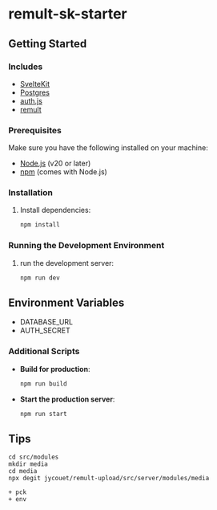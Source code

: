 # remult-sk-starter

## Getting Started

### Includes

- [SvelteKit](https://kit.svelte.dev/)
- [Postgres](https://www.postgresql.org/)
- [auth.js](https://authjs.dev)
- [remult](https://remult.dev)

### Prerequisites

Make sure you have the following installed on your machine:

- [Node.js](https://nodejs.org/) (v20 or later)
- [npm](https://www.npmjs.com/) (comes with Node.js)

### Installation

1. Install dependencies:

   ```bash
   npm install
   ```

### Running the Development Environment

1. run the development server:

   ```bash
   npm run dev
   ```

## Environment Variables

- DATABASE_URL
- AUTH_SECRET

### Additional Scripts

- **Build for production**:

  ```bash
  npm run build
  ```

- **Start the production server**:

  ```bash
  npm run start
  ```

## Tips

```
cd src/modules
mkdir media
cd media
npx degit jycouet/remult-upload/src/server/modules/media

+ pck
+ env
```
